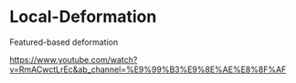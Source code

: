 # Local-Deformation
Featured-based deformation

https://www.youtube.com/watch?v=RmACwctLrEc&ab_channel=%E9%99%B3%E9%8E%AE%E8%8F%AF